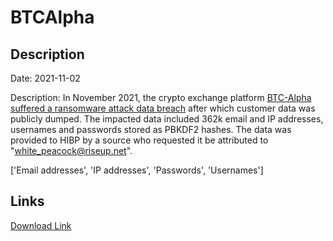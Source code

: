 # BTCAlpha

## Description

Date: 2021-11-02

Description:
In November 2021, the crypto exchange platform <a href="https://www.techtarget.com/searchsecurity/news/252509877/Cryptocurrency-exchange-BTC-Alpha-confirms-ransomware-attack" target="_blank" rel="noopener">BTC-Alpha suffered a ransomware attack data breach</a> after which customer data was publicly dumped. The impacted data included 362k email and IP addresses, usernames and passwords stored as PBKDF2 hashes. The data was provided to HIBP by a source who requested it be attributed to &quot;white_peacock@riseup.net&quot;.


['Email addresses', 'IP addresses', 'Passwords', 'Usernames']

## Links

[Download Link](https://link-to.net/1229997/815.6540708310695/dynamic/?r=aHR0cHM6Ly93d3cubWVkaWFmaXJlLmNvbS92aWV3L2Zwc2drSmxIODZFMUJvSi9idGMtYWxwaGEuY29tL2ZpbGU=)